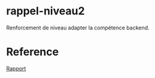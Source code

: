 # rappel-niveau2
Renforcement de niveau adapter la compétence backend.

# Reference 

[Rapport](https://labs-web.github.io/rappel-niveau2/)